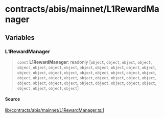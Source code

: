 # contracts/abis/mainnet/L1RewardManager

## Variables

### L1RewardManager

> `const` **L1RewardManager**: readonly [`object`, `object`, `object`, `object`, `object`, `object`, `object`, `object`, `object`, `object`, `object`, `object`, `object`, `object`, `object`, `object`, `object`, `object`, `object`, `object`, `object`, `object`, `object`, `object`, `object`, `object`, `object`, `object`, `object`, `object`, `object`, `object`, `object`, `object`, `object`, `object`, `object`, `object`, `object`, `object`, `object`, `object`, `object`, `object`]

#### Source

[lib/contracts/abis/mainnet/L1RewardManager.ts:1](https://github.com/PufferFinance/puffer-sdk/blob/ea4e095894ae8bcf290447f3cee88afef03caaae/lib/contracts/abis/mainnet/L1RewardManager.ts#L1)
